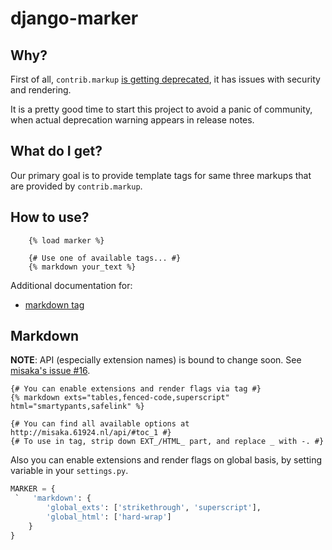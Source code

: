 # django-marker

## Why?

First of all, `contrib.markup`
[is getting deprecated](https://code.djangoproject.com/ticket/18054), it has
issues with security and rendering.

It is a pretty good time to start this project to avoid a panic of community,
when actual deprecation warning appears in release notes.

## What do I get?

Our primary goal is to provide template tags for same three markups that are
provided by `contrib.markup`.

## How to use?

```django
    {% load marker %}

    {# Use one of available tags... #}
    {% markdown your_text %}
```

Additional documentation for:

* [markdown tag](#markdown)

## Markdown

**NOTE**: API (especially extension names) is bound to change soon. See
[misaka's issue #16](https://github.com/FSX/misaka/issues/16).

```django
{# You can enable extensions and render flags via tag #}
{% markdown exts="tables,fenced-code,superscript" html="smartypants,safelink" %}

{# You can find all available options at http://misaka.61924.nl/api/#toc_1 #}
{# To use in tag, strip down EXT_/HTML_ part, and replace _ with -. #}
```

Also you can enable extensions and render flags on global basis, by setting
variable in your `settings.py`.

```python
MARKER = {
 `   'markdown': {
        'global_exts': ['strikethrough', 'superscript'],
        'global_html': ['hard-wrap']
    }
}
```
